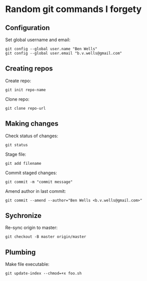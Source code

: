 # Random git commands I forgety

## Configuration

Set global username and email:
```
git config --global user.name "Ben Wells"
git config --global user.email "b.v.wells@gmail.com"
```

## Creating repos

Create repo:
```
git init repo-name
```

Clone repo:

```
git clone repo-url
```

## Making changes

Check status of changes:
```
git status
```

Stage file:
```
git add filename
```

Commit staged changes:
```
git commit -m "commit message"
```

Amend author in last commit:
```
git commit --amend --author="Ben Wells <b.v.wells@gmail.com>"
```

## Sychronize

Re-sync origin to master:
```
git checkout -B master origin/master
```

## Plumbing

Make file executable:
```
git update-index --chmod=+x foo.sh
```
